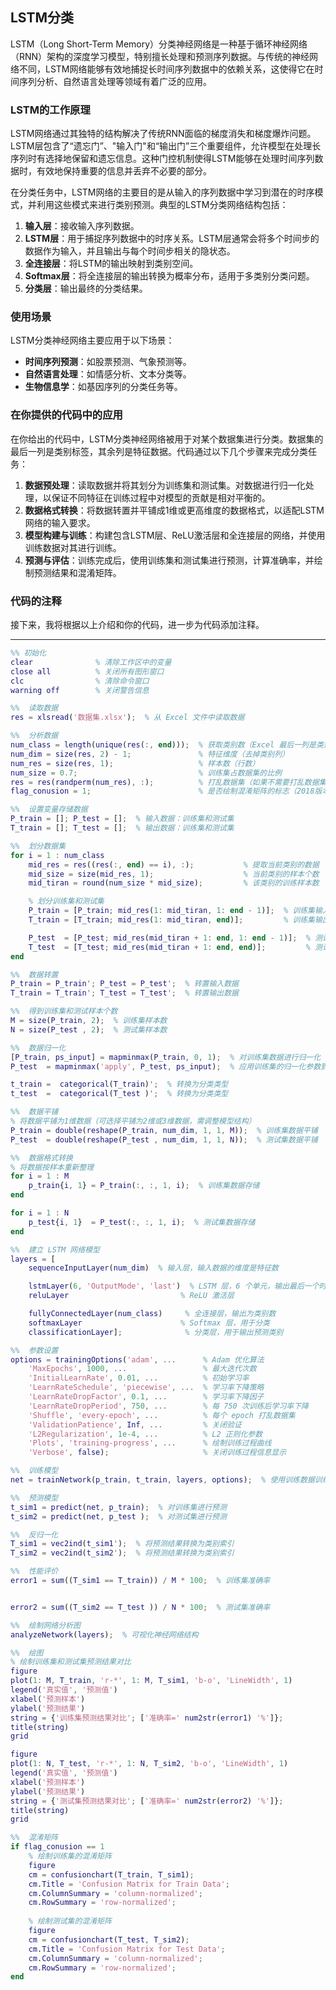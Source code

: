 ## LSTM分类
LSTM（Long Short-Term Memory）分类神经网络是一种基于循环神经网络（RNN）架构的深度学习模型，特别擅长处理和预测序列数据。与传统的神经网络不同，LSTM网络能够有效地捕捉长时间序列数据中的依赖关系，这使得它在时间序列分析、自然语言处理等领域有着广泛的应用。

### LSTM的工作原理
LSTM网络通过其独特的结构解决了传统RNN面临的梯度消失和梯度爆炸问题。LSTM层包含了“遗忘门”、"输入门"和“输出门”三个重要组件，允许模型在处理长序列时有选择地保留和遗忘信息。这种门控机制使得LSTM能够在处理时间序列数据时，有效地保持重要的信息并丢弃不必要的部分。

在分类任务中，LSTM网络的主要目的是从输入的序列数据中学习到潜在的时序模式，并利用这些模式来进行类别预测。典型的LSTM分类网络结构包括：

1. **输入层**：接收输入序列数据。
2. **LSTM层**：用于捕捉序列数据中的时序关系。LSTM层通常会将多个时间步的数据作为输入，并且输出与每个时间步相关的隐状态。
3. **全连接层**：将LSTM的输出映射到类别空间。
4. **Softmax层**：将全连接层的输出转换为概率分布，适用于多类别分类问题。
5. **分类层**：输出最终的分类结果。

### 使用场景
LSTM分类神经网络主要应用于以下场景：
- **时间序列预测**：如股票预测、气象预测等。
- **自然语言处理**：如情感分析、文本分类等。
- **生物信息学**：如基因序列的分类任务等。

### 在你提供的代码中的应用
在你给出的代码中，LSTM分类神经网络被用于对某个数据集进行分类。数据集的最后一列是类别标签，其余列是特征数据。代码通过以下几个步骤来完成分类任务：
1. **数据预处理**：读取数据并将其划分为训练集和测试集。对数据进行归一化处理，以保证不同特征在训练过程中对模型的贡献是相对平衡的。
2. **数据格式转换**：将数据转置并平铺成1维或更高维度的数据格式，以适配LSTM网络的输入要求。
3. **模型构建与训练**：构建包含LSTM层、ReLU激活层和全连接层的网络，并使用训练数据对其进行训练。
4. **预测与评估**：训练完成后，使用训练集和测试集进行预测，计算准确率，并绘制预测结果和混淆矩阵。

### 代码的注释
接下来，我将根据以上介绍和你的代码，进一步为代码添加注释。

---

```matlab
%% 初始化
clear              % 清除工作区中的变量
close all          % 关闭所有图形窗口
clc                % 清除命令窗口
warning off        % 关闭警告信息

%%  读取数据
res = xlsread('数据集.xlsx');  % 从 Excel 文件中读取数据

%%  分析数据
num_class = length(unique(res(:, end)));  % 获取类别数（Excel 最后一列是类别）
num_dim = size(res, 2) - 1;               % 特征维度（去掉类别列）
num_res = size(res, 1);                   % 样本数（行数）
num_size = 0.7;                           % 训练集占数据集的比例
res = res(randperm(num_res), :);          % 打乱数据集（如果不需要打乱数据集，注释该行）
flag_conusion = 1;                        % 是否绘制混淆矩阵的标志（2018版本及以上需要）

%%  设置变量存储数据
P_train = []; P_test = [];  % 输入数据：训练集和测试集
T_train = []; T_test = [];  % 输出数据：训练集和测试集

%%  划分数据集
for i = 1 : num_class
    mid_res = res((res(:, end) == i), :);           % 提取当前类别的数据
    mid_size = size(mid_res, 1);                    % 当前类别的样本个数
    mid_tiran = round(num_size * mid_size);         % 该类别的训练样本数

    % 划分训练集和测试集
    P_train = [P_train; mid_res(1: mid_tiran, 1: end - 1)];  % 训练集输入数据
    T_train = [T_train; mid_res(1: mid_tiran, end)];         % 训练集输出数据

    P_test  = [P_test; mid_res(mid_tiran + 1: end, 1: end - 1)];  % 测试集输入数据
    T_test  = [T_test; mid_res(mid_tiran + 1: end, end)];         % 测试集输出数据
end

%%  数据转置
P_train = P_train'; P_test = P_test';  % 转置输入数据
T_train = T_train'; T_test = T_test';  % 转置输出数据

%%  得到训练集和测试样本个数
M = size(P_train, 2);  % 训练集样本数
N = size(P_test , 2);  % 测试集样本数

%%  数据归一化
[P_train, ps_input] = mapminmax(P_train, 0, 1);  % 对训练集数据进行归一化
P_test  = mapminmax('apply', P_test, ps_input);  % 应用训练集的归一化参数到测试集

t_train =  categorical(T_train)';  % 转换为分类类型
t_test  =  categorical(T_test )';  % 转换为分类类型

%%  数据平铺
% 将数据平铺为1维数据（可选择平铺为2维或3维数据，需调整模型结构）
P_train = double(reshape(P_train, num_dim, 1, 1, M));  % 训练集数据平铺
P_test  = double(reshape(P_test , num_dim, 1, 1, N));  % 测试集数据平铺

%%  数据格式转换
% 将数据按样本重新整理
for i = 1 : M
    p_train{i, 1} = P_train(:, :, 1, i);  % 训练集数据存储
end

for i = 1 : N
    p_test{i, 1}  = P_test(:, :, 1, i);  % 测试集数据存储
end

%%  建立 LSTM 网络模型
layers = [
    sequenceInputLayer(num_dim)  % 输入层，输入数据的维度是特征数

    lstmLayer(6, 'OutputMode', 'last')  % LSTM 层，6 个单元，输出最后一个时间步的结果
    reluLayer                         % ReLU 激活层

    fullyConnectedLayer(num_class)     % 全连接层，输出为类别数
    softmaxLayer                      % Softmax 层，用于分类
    classificationLayer];              % 分类层，用于输出预测类别

%%  参数设置
options = trainingOptions('adam', ...      % Adam 优化算法
    'MaxEpochs', 1000, ...                 % 最大迭代次数
    'InitialLearnRate', 0.01, ...          % 初始学习率
    'LearnRateSchedule', 'piecewise', ...  % 学习率下降策略
    'LearnRateDropFactor', 0.1, ...        % 学习率下降因子
    'LearnRateDropPeriod', 750, ...        % 每 750 次训练后学习率下降
    'Shuffle', 'every-epoch', ...          % 每个 epoch 打乱数据集
    'ValidationPatience', Inf, ...         % 关闭验证
    'L2Regularization', 1e-4, ...          % L2 正则化参数
    'Plots', 'training-progress', ...      % 绘制训练过程曲线
    'Verbose', false);                     % 关闭训练过程信息显示

%%  训练模型
net = trainNetwork(p_train, t_train, layers, options);  % 使用训练数据训练 LSTM 网络

%%  预测模型
t_sim1 = predict(net, p_train);  % 对训练集进行预测
t_sim2 = predict(net, p_test );  % 对测试集进行预测

%%  反归一化
T_sim1 = vec2ind(t_sim1');  % 将预测结果转换为类别索引
T_sim2 = vec2ind(t_sim2');  % 将预测结果转换为类别索引

%%  性能评价
error1 = sum((T_sim1 == T_train)) / M * 100;  % 训练集准确率


error2 = sum((T_sim2 == T_test )) / N * 100;  % 测试集准确率

%%  绘制网络分析图
analyzeNetwork(layers);  % 可视化神经网络结构

%%  绘图
% 绘制训练集和测试集预测结果对比
figure
plot(1: M, T_train, 'r-*', 1: M, T_sim1, 'b-o', 'LineWidth', 1)
legend('真实值', '预测值')
xlabel('预测样本')
ylabel('预测结果')
string = {'训练集预测结果对比'; ['准确率=' num2str(error1) '%']};
title(string)
grid

figure
plot(1: N, T_test, 'r-*', 1: N, T_sim2, 'b-o', 'LineWidth', 1)
legend('真实值', '预测值')
xlabel('预测样本')
ylabel('预测结果')
string = {'测试集预测结果对比'; ['准确率=' num2str(error2) '%']};
title(string)
grid

%%  混淆矩阵
if flag_conusion == 1
    % 绘制训练集的混淆矩阵
    figure
    cm = confusionchart(T_train, T_sim1);
    cm.Title = 'Confusion Matrix for Train Data';
    cm.ColumnSummary = 'column-normalized';
    cm.RowSummary = 'row-normalized';
    
    % 绘制测试集的混淆矩阵
    figure
    cm = confusionchart(T_test, T_sim2);
    cm.Title = 'Confusion Matrix for Test Data';
    cm.ColumnSummary = 'column-normalized';
    cm.RowSummary = 'row-normalized';
end
```
